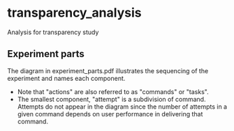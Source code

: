 # transparency_analysis
Analysis for transparency study 

## Experiment parts
The diagram in experiment_parts.pdf illustrates the sequencing of the experiment and names each component. 
* Note that "actions" are also referred to as "commands" or "tasks".
* The smallest component, "attempt" is a subdivision of command. Attempts do not appear in the diagram since the number of attempts in a given command depends on user performance in delivering that command.


